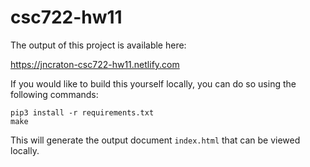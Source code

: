 # csc722-hw11

The output of this project is available here:

https://jncraton-csc722-hw11.netlify.com

If you would like to build this yourself locally, you can do so using the following commands:

    pip3 install -r requirements.txt
    make

This will generate the output document `index.html` that can be viewed locally.

